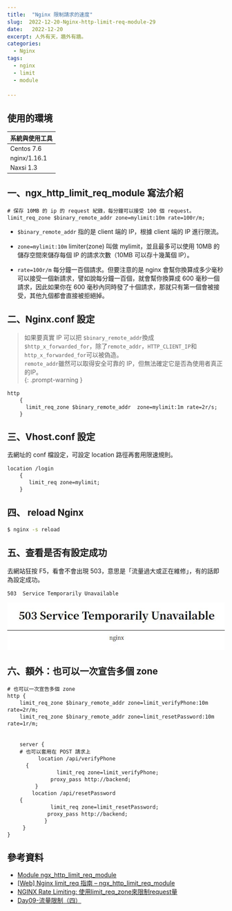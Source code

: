 ```yaml
---
title:  "Nginx 限制請求的速度"
slug:  2022-12-20-Nginx-http-limit-req-module-29
date:   2022-12-20
excerpt: 人外有天，牆外有牆。
categories:
  - Nginx
tags:
  - nginx
  - limit
  - module

---
```


## 使用的環境

| 系統與使用工具 | 
| ----- |  
| Centos 7.6 | 
| nginx/1.16.1 |
| Naxsi 1.3 |  


## 一、ngx_http_limit_req_module 寫法介紹

```config
# 保存 10MB 的 ip 的 request 紀錄，每分鐘可以接受 100 個 request。
limit_req_zone $binary_remote_addr zone=mylimit:10m rate=100r/m;
```

- `$binary_remote_addr` 指的是 client 端的 IP，根據 client 端的 IP 進行限流。

- `zone=mylimit:10m` limiter(zone) 叫做 mylimit，並且最多可以使用 10MB 的儲存空間來儲存每個 IP 的請求次數（10MB 可以存十幾萬個 IP）。

- `rate=100r/m` 每分鐘一百個請求。但要注意的是 nginx 會幫你換算成多少毫秒可以接受一個新請求，譬如說每分鐘一百個，就會幫你換算成 600 毫秒一個請求，因此如果你在 600 毫秒內同時發了十個請求，那就只有第一個會被接受，其他九個都會直接被拒絕掉。


## 二、Nginx.conf 設定
> 如果要真實 IP 可以把 `$binary_remote_addr`換成`$http_x_forwarded_for`，除了`remote_addr`，`HTTP_CLIENT_IP`和`http_x_forwarded_for`可以被偽造。  
`remote_addr`雖然可以取得安全可靠的 IP，但無法確定它是否為使用者真正的IP。  
{: .prompt-warning }

```config
http
    {
      limit_req_zone $binary_remote_addr  zone=mylimit:1m rate=2r/s;
    }
```

## 三、Vhost.conf 設定
去網址的 conf 檔設定，可設定 location 路徑再套用限速規則。
```config
location /login
    {
       limit_req zone=mylimit;
    }
```

## 四、 reload Nginx
```bash
$ nginx -s reload
```

## 五、查看是否有設定成功
去網站狂按 F5，看會不會出現 503，意思是「流量過大或正在維修」，有的話即為設定成功。
```
503  Service Temporarily Unavailable 
```
![](/assets/images/2022-12-20-Nginx-http-limit-req-module-29/1.jpg)


## 六、額外：也可以一次宣告多個 zone
```config
# 也可以一次宣告多個 zone
http {
    limit_req_zone $binary_remote_addr zone=limit_verifyPhone:10m rate=2r/m;
    limit_req_zone $binary_remote_addr zone=limit_resetPassword:10m rate=1r/m;


    server {
    # 也可以套用在 POST 請求上
          location /api/verifyPhone 
      {
                limit_req zone=limit_verifyPhone;
              proxy_pass http://backend;
         }    
        location /api/resetPassword 
    {
              limit_req zone=limit_resetPassword;
             proxy_pass http://backend;
            }
     }
}
```


## 參考資料
- [Module ngx_http_limit_req_module](https://nginx.org/en/docs/http/ngx_http_limit_req_module.html) 
- [[Web] Nginx limit_req 指南 – ngx_http_limit_req_module](https://code.yidas.com/nginx-ngx_http_limit_req_module/) 
- [NGINX Rate Limiting: 使用limit_req_zone來限制request量](https://medium.com/evan-fang/nginx-rate-limiting-%E4%BD%BF%E7%94%A8limit-req-zone%E4%BE%86%E9%99%90%E5%88%B6request%E9%87%8F-f72936ebbbac)
- [Day09-流量限制（四）](https://ithelp.ithome.com.tw/articles/10270993?sc=iThelpR) 


